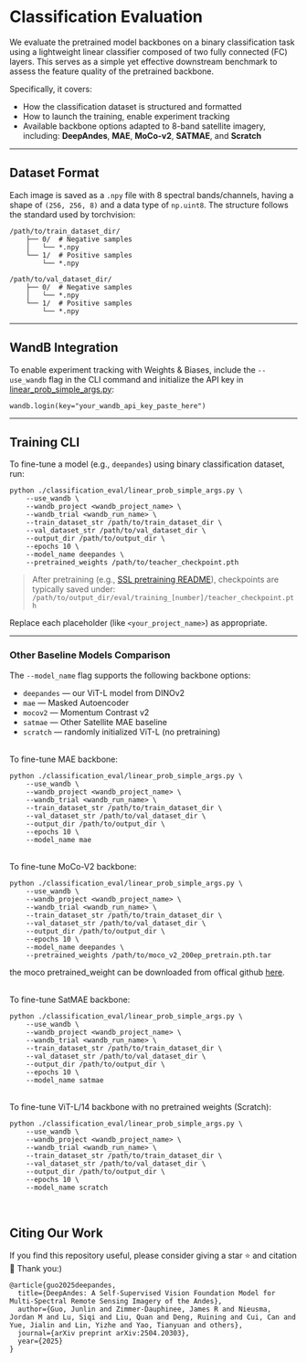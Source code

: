 # Classification Evaluation

We evaluate the pretrained model backbones on a binary classification task using a lightweight linear classifier composed of two fully connected (FC) layers. This serves as a simple yet effective downstream benchmark to assess the feature quality of the pretrained backbone.



Specifically, it covers:

- How the classification dataset is structured and formatted
- How to launch the training, enable experiment tracking
- Available backbone options adapted to 8-band satellite imagery, including:
  **DeepAndes**, **MAE**, **MoCo-v2**, **SATMAE**, and **Scratch**

------

## Dataset Format

Each image is saved as a `.npy` file with 8 spectral bands/channels, having a shape of `(256, 256, 8)` and a data type of `np.uint8`. The  structure follows the standard used by torchvision:

```
/path/to/train_dataset_dir/
    ├── 0/  # Negative samples
    │   └── *.npy
    └── 1/  # Positive samples
        └── *.npy

/path/to/val_dataset_dir/
    ├── 0/  # Negative samples
    │   └── *.npy
    └── 1/  # Positive samples
        └── *.npy
```

------

## WandB Integration

To enable experiment tracking with Weights & Biases, include the `--use_wandb` flag in the CLI command and initialize the API key in [linear_prob_simple_args.py](../classification_eval/linear_prob_simple_args.py):

```
wandb.login(key="your_wandb_api_key_paste_here")
```

------

## Training CLI

To fine-tune a model (e.g., `deepandes`) using binary classification dataset, run:

```
python ./classification_eval/linear_prob_simple_args.py \
    --use_wandb \
    --wandb_project <wandb_project_name> \
    --wandb_trial <wandb_run_name> \
    --train_dataset_str /path/to/train_dataset_dir \
    --val_dataset_str /path/to/val_dataset_dir \
    --output_dir /path/to/output_dir \
    --epochs 10 \
    --model_name deepandes \
    --pretrained_weights /path/to/teacher_checkpoint.pth
```

>  After pretraining (e.g., [SSL pretraining README](./adjust_pretrain_for_8bands.md)), checkpoints are typically saved under:
>  `/path/to/output_dir/eval/training_[number]/teacher_checkpoint.pth`

Replace each placeholder (like `<your_project_name>`) as appropriate.

------

### Other Baseline Models Comparison

The `--model_name` flag supports the following backbone options:

- `deepandes` — our ViT-L model from DINOv2
- `mae` — Masked Autoencoder
- `mocov2` — Momentum Contrast v2
- `satmae` — Other Satellite MAE baseline
- `scratch` — randomly initialized ViT-L (no pretraining)


<br>
To fine-tune MAE backbone:

```
python ./classification_eval/linear_prob_simple_args.py \
    --use_wandb \
    --wandb_project <wandb_project_name> \
    --wandb_trial <wandb_run_name> \
    --train_dataset_str /path/to/train_dataset_dir \
    --val_dataset_str /path/to/val_dataset_dir \
    --output_dir /path/to/output_dir \
    --epochs 10 \
    --model_name mae
```


<br>
To fine-tune MoCo-V2 backbone: 

```
python ./classification_eval/linear_prob_simple_args.py \
    --use_wandb \
    --wandb_project <wandb_project_name> \
    --wandb_trial <wandb_run_name> \
    --train_dataset_str /path/to/train_dataset_dir \
    --val_dataset_str /path/to/val_dataset_dir \
    --output_dir /path/to/output_dir \
    --epochs 10 \
    --model_name deepandes \
    --pretrained_weights /path/to/moco_v2_200ep_pretrain.pth.tar
```

the moco pretrained_weight can be downloaded from offical github [here](https://dl.fbaipublicfiles.com/moco/moco_checkpoints/moco_v2_200ep/moco_v2_200ep_pretrain.pth.tar).


<br>
To fine-tune SatMAE backbone:

```
python ./classification_eval/linear_prob_simple_args.py \
    --use_wandb \
    --wandb_project <wandb_project_name> \
    --wandb_trial <wandb_run_name> \
    --train_dataset_str /path/to/train_dataset_dir \
    --val_dataset_str /path/to/val_dataset_dir \
    --output_dir /path/to/output_dir \
    --epochs 10 \
    --model_name satmae
```


<br>
To fine-tune ViT-L/14 backbone with no pretrained weights (Scratch):

```
python ./classification_eval/linear_prob_simple_args.py \
    --use_wandb \
    --wandb_project <wandb_project_name> \
    --wandb_trial <wandb_run_name> \
    --train_dataset_str /path/to/train_dataset_dir \
    --val_dataset_str /path/to/val_dataset_dir \
    --output_dir /path/to/output_dir \
    --epochs 10 \
    --model_name scratch
```




<br>

## Citing Our Work



If you find this repository useful, please consider giving a star ⭐ and citation 🦖 Thank you:)

```
@article{guo2025deepandes,
  title={DeepAndes: A Self-Supervised Vision Foundation Model for Multi-Spectral Remote Sensing Imagery of the Andes},
  author={Guo, Junlin and Zimmer-Dauphinee, James R and Nieusma, Jordan M and Lu, Siqi and Liu, Quan and Deng, Ruining and Cui, Can and Yue, Jialin and Lin, Yizhe and Yao, Tianyuan and others},
  journal={arXiv preprint arXiv:2504.20303},
  year={2025}
}
```
